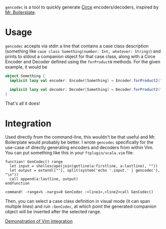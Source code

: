 `gencodec` is a tool to quickly generate [Circe](https://circe.github.io/circe/) encoders/decoders, inspired by [Mr. Boilerplate](https://japgolly.github.io/mr.boilerplate/).

# Usage

`gencodec` accepts via stdin a line that contains a case class description (something like `case class Something(number: Int, whatever: String)`) and prints to stdout a companion object for that case class, along with a Circe Encoder and Decoder defined using the `forProductN` methods. For the given example, it would be
```scala
object Something {
  implicit lazy val encoder: Encoder[Something] = Encoder.forProduct2("number", "whatever")(a => (a.number, a.whatever))

  implicit lazy val decoder: Decoder[Something] = Decoder.forProduct2("number", "whatever")(Something.apply)
}
```

That's all it does!

# Integration

Used directly from the command-line, this wouldn't be that useful and Mr. Boilerplate would probably be better. I wrote `gencodec` specifically for the use-case of directly generating encoders and decoders from within Vim. You can put something like this in your `ftplugin/scala.vim` file:

```vim
function! GenCodec() range
  let input = shellescape(join(getline(a:firstline, a:lastline), ""))
  let output = extend([""], split(system('echo '.input.' | gencodec'), "\n"))
  call append(a:lastline, output)
endfunction

command! -range=% -nargs=0 GenCodec :<line1>,<line2>call GenCodec()
```

Then, you can select a case class definition in visual mode (it can span multiple lines) and run `:GenCodec`, at which point the generated companion object will be inserted after the selected range.

[Demonstration of Vim integration](https://asciinema.org/a/VDWBRblQ4K8BZhqb0uMh3rsdS)
